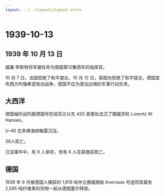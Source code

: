 ```yaml
---
layout: ../../layouts/Layout.astro
---
```


# 1939-10-13

## 1939 年 10 月 13 日

威廉·李斯特将军被任命为德国第12集团军的指挥官。

10 月 7 日，法国拒绝了和平提议，10 月 12
日，英国也拒绝了和平提议，德国宣布西方列强希望发动战争，德国不应为德法边境的军事行动负责。

## 大西洋

德国袖珍战列舰德国号在纽芬兰以东 420 英里处击沉了挪威货轮 Lorentz W.
Hansen。

U-40 在多佛海峡触雷沉没。

39人死亡。

沉没事件中，有 9 人幸存，但有 6 人在获救前死亡。

## 德国

1939 年 9 月被德国人捕获的 1,819 吨中立挪威商船 Kvernaas 号连同其载有
2,585 吨纤维素的货物一起从德国基尔释放。